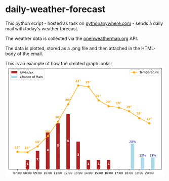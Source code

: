 # daily-weather-forecast
This python script - hosted as task on [pythonanywhere.com](https://www.pythonanywhere.com/) - sends a daily mail with today's weather forecast.

The weather data is collected via the [openweathermap.org](https://openweathermap.org/) API.

The data is plotted, stored as a .png file and then attached in the HTML-body of the email.

This is an example of how the created graph looks:<br>
![todays_weather_example](https://github.com/nick-peter-marcus/daily-weather-forecast/blob/main/todays_weather_example.png?raw=true)

